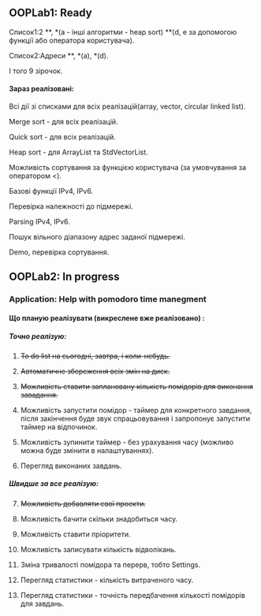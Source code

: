## OOPLab1: Ready
Список1:2 \*\*, \*(a - інші алгоритми - heap sort) \*\*(d, e за допомогою функції або оператора користувача).

Cписок2:Адреси \*\*, \*(a), \*(d).

І того 9 зірочок.


#### Зараз реалізовані:
Всі дії зі списками для всіх реалізацій(array, vector, circular linked list).

Merge sort - для всіх реалізацій.

Quick sort - для всіх реалізацій.

Heap sort - для ArrayList та StdVectorList.

Можливість сортування за функцією користувача (за умовчування за оператором <).

Базові функції IPv4, IPv6.

Перевірка належності до підмережі.

Parsing IPv4, IPv6.

Пошук вільного діапазону адрес заданої підмережі.

Demo, перевірка сортування.

## OOPLab2: In progress
### Application: Help with pomodoro time manegment
#### Що планую реалізувати \(викреслене вже реалізовано\) :
##### Точно реалізую:
1. ~~To do list на сьогодні, завтра, і коли-небудь.~~

2. ~~Автоматичне збереження всіх змін на диск.~~

3. ~~Можливість ставити заплановану кількість помідорів для виконання завадання.~~

4. Можливість запустити помідор - таймер для конкретного завдання, після закінчення буде звук спрацьовування і запропонує запустити таймер на відпочинок. 

5. Можливість зупинити таймер - без урахування часу (можливо можна буде змінити в налаштуваннях).

6. Перегляд виконаних завдань.

##### Швидше за все реалізую:

7. ~~Можливість добавляти свої проекти.~~

8. Можливість бачити скільки знадобиться часу.

9. Можливість ставити пріоритети.

10. Можливість записувати кількість відволікань.

11. Зміна тривалості помідора та перерв, тобто Settings.

12. Перегляд статистики - кількість витраченого часу.

13. Перегляд статистики -  точність передбачення кількості помідорів для завдань.